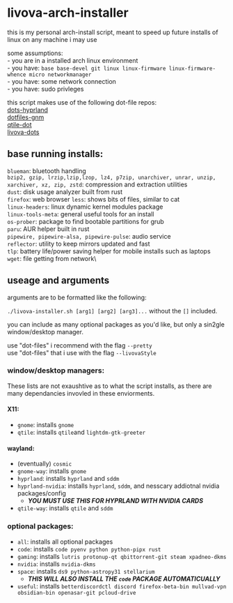 # livova-arch-installer

this is my personal arch-install script, meant to speed up future installs of linux on any machine i may use 

some assumptions:\
	- you are in a  installed arch linux environment\
	- you have: `base base-devel git linux linux-firmware linux-firmware-whence micro networkmanager `\
 	- you have: some network connection \
	- you have: sudo privleges

this script makes use of the following dot-file repos:\
[dots-hyprland](https://github.com/end-4/dots-hyprland) \
[dotfiles-gnm](https://github.com/GabrielTenma/dotfiles-gnm) \
[qtile-dot](https://github.com/antoniosarosi/dotfiles/tree/master/.config/qtile) \
[livova-dots](https://github.com/neutronplsr/livova-dotfiles)


## base running installs:
`blueman`: bluetooth handling\
`bzip2, gzip, lrzip,lzip,lzop, lz4, p7zip, unarchiver, unrar, unzip, xarchiver, xz, zip, zstd`: compression and extraction utilities\
`dust`: disk usage analyzer built from rust\
`firefox`: web browser
`less`: shows bits of files, similar to cat\
`linux-headers`: linux dynamic kernel modules package\
`linux-tools-meta`: general useful tools for an install\
`os-prober`: package to find bootable partitions for grub\
`paru`: AUR helper built in rust\
`pipewire, pipewire-alsa, pipewire-pulse`: audio service\
`reflector`: utility to keep mirrors updated and fast\
`tlp`: battery life/power saving helper for mobile installs such as laptops\
`wget`: file getting from network\


## useage and arguments
arguments are to be formatted like the following:

`./livova-installer.sh [arg1] [arg2] [arg3]...` without the `[]` included.

you can include as many optional packages as you'd like, but only a sin2gle window/desktop manager.

use "dot-files" i recommend with the flag  `--pretty` \
use "dot-files" that i use with the flag `--livovaStyle` 

### window/desktop managers:
These lists are not exaushtive as to what the script installs, as there are many dependancies invovled in these enviorments.
#### X11:
  - `gnome`: installs `gnome` 
  - `qtile`: installs `qtile`and `lightdm-gtk-greeter`
  
#### wayland:
  - (eventually) `cosmic`
  - `gnome-way`: installs `gnome`
  - `hyprland`: installs `hyprland` and `sddm`
  - `hyprland-nvidia`: installs `hyprland`, `sddm`, and nesscary addiotnal nvidia packages/config
  	- ***YOU MUST USE THIS FOR HYPRLAND WITH NVIDIA CARDS***
  - `qtile-way`: installs `qtile` and `sddm`
  
   
### optional packages:
  - `all`: installs all optional packages
  - `code`: installs `code pyenv python python-pipx rust`
  - `gaming`: installs `lutris protonup-qt qbittorrent-git steam xpadneo-dkms`
  - `nvidia`: installs `nvidia-dkms`
  - `space`: installs `ds9 python-astropy31 stellarium`
  	- ***THIS WILL ALSO INSTALL THE `code` PACKAGE AUTOMATICUALLY***
  - `useful`: installs `betterdiscordctl discord firefox-beta-bin mullvad-vpn obsidian-bin openasar-git pcloud-drive`

